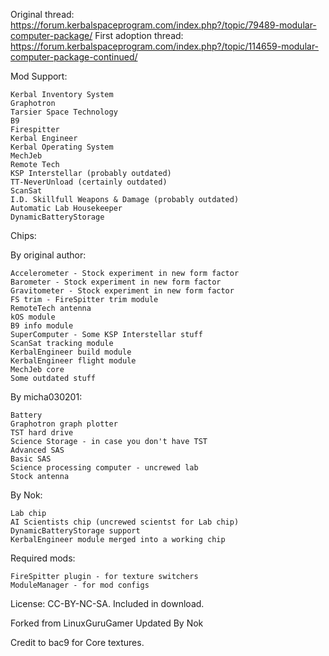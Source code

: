 Original thread: https://forum.kerbalspaceprogram.com/index.php?/topic/79489-modular-computer-package/
First adoption thread:  https://forum.kerbalspaceprogram.com/index.php?/topic/114659-modular-computer-package-continued/

Mod Support:

	Kerbal Inventory System
	Graphotron
	Tarsier Space Technology
	B9
	Firespitter
	Kerbal Engineer
	Kerbal Operating System
	MechJeb
	Remote Tech
	KSP Interstellar (probably outdated)
	TT-NeverUnload (certainly outdated)
	ScanSat
	I.D. Skillfull Weapons & Damage (probably outdated)
	Automatic Lab Housekeeper
	DynamicBatteryStorage

Chips:

By original author:

	Accelerometer - Stock experiment in new form factor
	Barometer - Stock experiment in new form factor
	Gravitometer - Stock experiment in new form factor
	FS trim - FireSpitter trim module
	RemoteTech antenna
	kOS module
	B9 info module
	SuperComputer - Some KSP Interstellar stuff
	ScanSat tracking module
	KerbalEngineer build module
	KerbalEngineer flight module
	MechJeb core
	Some outdated stuff

By micha030201:

	Battery
	Graphotron graph plotter
	TST hard drive
	Science Storage - in case you don't have TST
	Advanced SAS
	Basic SAS
	Science processing computer - uncrewed lab
	Stock antenna

By Nok:

	Lab chip
	AI Scientists chip (uncrewed scientst for Lab chip)
	DynamicBatteryStorage support
	KerbalEngineer module merged into a working chip

Required mods:

	FireSpitter plugin - for texture switchers
	ModuleManager - for mod configs

License: CC-BY-NC-SA. Included in download.

Forked from LinuxGuruGamer
Updated By Nok

Credit to bac9 for Core textures.


